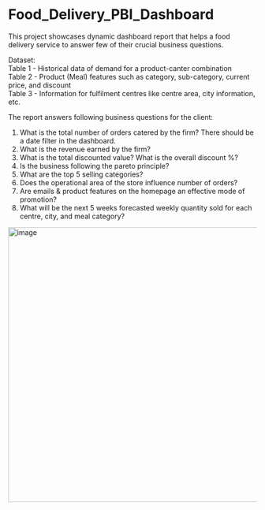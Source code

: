 # Food_Delivery_PBI_Dashboard
This project showcases dynamic dashboard report that helps a food delivery service to answer few of their crucial business questions.

Dataset: <br />
Table 1 - Historical data of demand for a product-canter combination <br />
Table 2 - Product (Meal) features such as category, sub-category, current price, and discount <br />
Table 3 - Information for fulfilment centres like centre area, city information, etc. <br />

The report answers following business questions for the client:
1)	What is the total number of orders catered by the firm? There should be a date filter in the dashboard.
2)	What is the revenue earned by the firm?
3)	What is the total discounted value? What is the overall discount %?
4)	Is the business following the pareto principle?
5)	What are the top 5 selling categories?
6)	Does the operational area of the store influence number of orders?
7)	Are emails & product features on the homepage an effective mode of promotion?
8)	What will be the next 5 weeks forecasted weekly quantity sold for each centre, city, and meal category?

<img width="558" alt="image" src="https://user-images.githubusercontent.com/120482839/220428347-7940ded9-031a-4e4b-a7c4-eec119416bd1.png">
